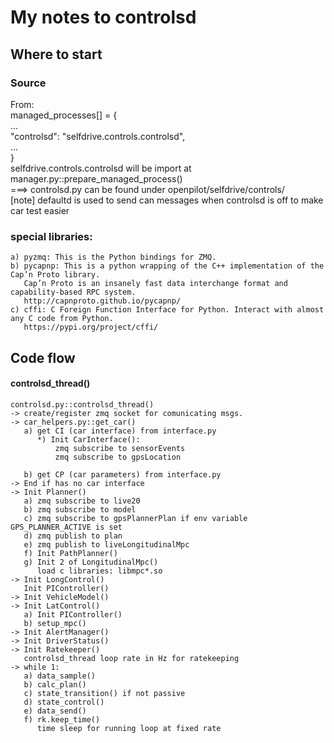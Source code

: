 # My notes to controlsd 
## Where to start

### Source
From:  
  managed_processes[] = {  
   ...  
   "controlsd": "selfdrive.controls.controlsd",  
   ...  
  }  
  selfdrive.controls.controlsd will be import at manager.py::prepare_managed_process()  
  ===> controlsd.py can be found under openpilot/selfdrive/controls/  
    [note] defaultd is used to send can messages when controlsd is off to make car test easier

### special libraries:
    a) pyzmq: This is the Python bindings for ZMQ.
    b) pycapnp: This is a python wrapping of the C++ implementation of the Cap’n Proto library.
       Cap’n Proto is an insanely fast data interchange format and capability-based RPC system.
       http://capnproto.github.io/pycapnp/
    c) cffi: C Foreign Function Interface for Python. Interact with almost any C code from Python.
       https://pypi.org/project/cffi/
       
## Code flow
#### controlsd_thread()
    controlsd.py::controlsd_thread()
    -> create/register zmq socket for comunicating msgs.
    -> car_helpers.py::get_car()
       a) get CI (car interface) from interface.py
          *) Init CarInterface():
              zmq subscribe to sensorEvents
              zmq subscribe to gpsLocation
              
       b) get CP (car parameters) from interface.py
    -> End if has no car interface
    -> Init Planner()
       a) zmq subscribe to live20
       b) zmq subscribe to model
       c) zmq subscribe to gpsPlannerPlan if env variable GPS_PLANNER_ACTIVE is set
       d) zmq publish to plan
       e) zmq publish to liveLongitudinalMpc
       f) Init PathPlanner()
       g) Init 2 of LongitudinalMpc()
          load c libraries: libmpc*.so
    -> Init LongControl()
       Init PIController()
    -> Init VehicleModel()
    -> Init LatControl()
       a) Init PIController()
       b) setup_mpc()
    -> Init AlertManager()
    -> Init DriverStatus()
    -> Init Ratekeeper()
       controlsd_thread loop rate in Hz for ratekeeping
    -> while 1:
       a) data_sample()
       b) calc_plan()
       c) state_transition() if not passive
       d) state_control()
       e) data_send()
       f) rk.keep_time()
          time sleep for running loop at fixed rate
